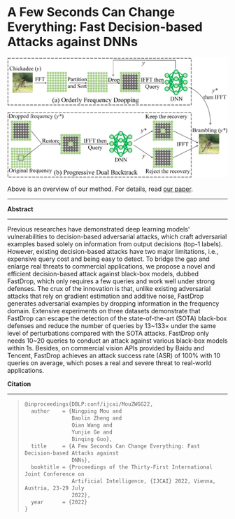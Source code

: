 # A Few Seconds Can Change Everything: Fast Decision-based Attacks against DNNs

![](overview.png)



Above is an overview of our method. For details, read [our paper](https://www.ijcai.org/proceedings/2022/464).

***



**Abstract** 

***

Previous researches have demonstrated deep learning models' vulnerabilities to decision-based adversarial attacks, which craft adversarial examples based solely on information from output decisions (top-1 labels). However, existing decision-based attacks have two major limitations, i.e., expensive query cost and being easy to detect. To bridge the gap and enlarge real threats to commercial applications, we propose a novel and efficient decision-based attack against black-box models, dubbed FastDrop, which only requires a few queries and work well under strong defenses. The crux of the innovation is that, unlike existing adversarial attacks that rely on gradient estimation and additive noise, FastDrop generates adversarial examples by dropping information in the frequency domain. Extensive experiments on three datasets demonstrate that FastDrop can escape the detection of the state-of-the-art (SOTA) black-box defenses and reduce the number of queries by 13~133× under the same level of perturbations compared with the SOTA attacks. FastDrop only needs 10~20 queries to conduct an attack against various black-box models within 1s. Besides, on commercial vision APIs provided by Baidu and Tencent, FastDrop achieves an attack success rate (ASR) of 100% with 10 queries on average, which poses a real and severe threat to real-world applications.



**Citation**

***

> ```
> @inproceedings{DBLP:conf/ijcai/MouZWGG22,
>   author    = {Ningping Mou and
>                Baolin Zheng and
>                Qian Wang and
>                Yunjie Ge and
>                Binqing Guo},
>   title     = {A Few Seconds Can Change Everything: Fast Decision-based Attacks against
>                DNNs},
>   booktitle = {Proceedings of the Thirty-First International Joint Conference on
>                Artificial Intelligence, {IJCAI} 2022, Vienna, Austria, 23-29 July
>                2022},
>   year      = {2022}
> }
> ```